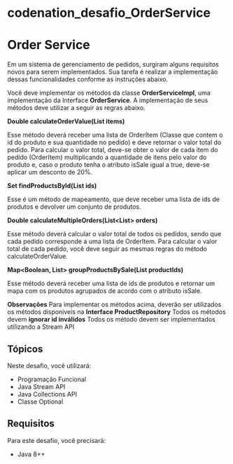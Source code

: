 # codenation_desafio_OrderService
# Order Service

Em um sistema de gerenciamento de pedidos, surgiram alguns requisitos novos para serem implementados. Sua tarefa é realizar a implementação dessas funcionalidades conforme as instruções abaixo.

Você deve implementar os métodos da classe **OrderServiceImpl**, uma implementação da Interface **OrderService**. A implementação de seus métodos deve utilizar a seguir as regras abaixo. 

**Double calculateOrderValue(List<OrderItem> items)**

Esse método deverá receber uma lista de OrderItem (Classe que contem o id do produto e sua quantidade no pedido) e deve retornar o valor total do pedido.
Para calcular o valor total, deve-se obter o valor de cada item do pedido (OrderItem) multiplicando a quantidade de itens pelo valor do produto e, caso o produto tenha o atributo isSale igual a true, deve-se aplicar um desconto de 20%.

**Set<Product> findProductsById(List<Long> ids)**

Esse é um método de mapeamento, que deve receber uma lista de ids de produtos e devolver um conjunto de produtos.


**Double calculateMultipleOrders(List<List<OrderItem>> orders)**
	
Esse método deverá calcular o valor total de todos os pedidos, sendo que cada pedido corresponde a uma lista de OrderItem. Para calcular o valor total de cada pedido, você deve seguir as mesmas regras do método calculateOrderValue.

**Map<Boolean, List<Product>> groupProductsBySale(List<Long> productIds)**

Esse método deverá receber uma lista de ids de produtos e retornar um mapa com os produtos agrupados de acordo com o atributo isSale.

**Observações**
Para implementar os métodos acima, deverão ser utilizados os métodos disponíveis na **Interface ProductRepository**
Todos os métodos devem **ignorar id inválidos**
Todos os método devem ser implementados utilizando a Stream API


## Tópicos

Neste desafio, você utilizará:

- Programação Funcional
- Java Stream API
- Java Collections API
- Classe Optional

## Requisitos
Para este desafio, você precisará:

- Java 8++
